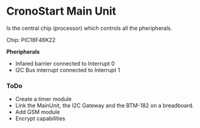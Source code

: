 # CronoStart Main Unit

Is the central chip (processor) which controls all the pheripherals.

Chip: PIC18F46K22

**Pheripherals**

* Infared barrier connected to Interrupt 0
* I2C Bus interrupt connected to Interrupt 1

### ToDo

* Create a timer module
* Link the MainUnit, the I2C Gateway and the BTM-182 on a breadboard.
* Add GSM module
* Encrypt capabilities